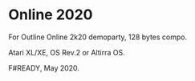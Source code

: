 # Online 2020

For Outline Online 2k20 demoparty, 128 bytes compo.

Atari XL/XE, OS Rev.2 or Altirra OS.

F#READY, May 2020.
